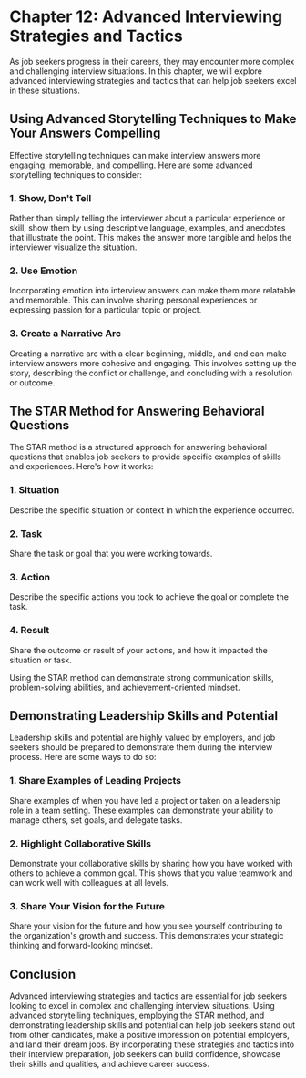 Chapter 12: Advanced Interviewing Strategies and Tactics
========================================================

As job seekers progress in their careers, they may encounter more complex and challenging interview situations. In this chapter, we will explore advanced interviewing strategies and tactics that can help job seekers excel in these situations.

Using Advanced Storytelling Techniques to Make Your Answers Compelling
----------------------------------------------------------------------

Effective storytelling techniques can make interview answers more engaging, memorable, and compelling. Here are some advanced storytelling techniques to consider:

### 1. Show, Don't Tell

Rather than simply telling the interviewer about a particular experience or skill, show them by using descriptive language, examples, and anecdotes that illustrate the point. This makes the answer more tangible and helps the interviewer visualize the situation.

### 2. Use Emotion

Incorporating emotion into interview answers can make them more relatable and memorable. This can involve sharing personal experiences or expressing passion for a particular topic or project.

### 3. Create a Narrative Arc

Creating a narrative arc with a clear beginning, middle, and end can make interview answers more cohesive and engaging. This involves setting up the story, describing the conflict or challenge, and concluding with a resolution or outcome.

The STAR Method for Answering Behavioral Questions
--------------------------------------------------

The STAR method is a structured approach for answering behavioral questions that enables job seekers to provide specific examples of skills and experiences. Here's how it works:

### 1. Situation

Describe the specific situation or context in which the experience occurred.

### 2. Task

Share the task or goal that you were working towards.

### 3. Action

Describe the specific actions you took to achieve the goal or complete the task.

### 4. Result

Share the outcome or result of your actions, and how it impacted the situation or task.

Using the STAR method can demonstrate strong communication skills, problem-solving abilities, and achievement-oriented mindset.

Demonstrating Leadership Skills and Potential
---------------------------------------------

Leadership skills and potential are highly valued by employers, and job seekers should be prepared to demonstrate them during the interview process. Here are some ways to do so:

### 1. Share Examples of Leading Projects

Share examples of when you have led a project or taken on a leadership role in a team setting. These examples can demonstrate your ability to manage others, set goals, and delegate tasks.

### 2. Highlight Collaborative Skills

Demonstrate your collaborative skills by sharing how you have worked with others to achieve a common goal. This shows that you value teamwork and can work well with colleagues at all levels.

### 3. Share Your Vision for the Future

Share your vision for the future and how you see yourself contributing to the organization's growth and success. This demonstrates your strategic thinking and forward-looking mindset.

Conclusion
----------

Advanced interviewing strategies and tactics are essential for job seekers looking to excel in complex and challenging interview situations. Using advanced storytelling techniques, employing the STAR method, and demonstrating leadership skills and potential can help job seekers stand out from other candidates, make a positive impression on potential employers, and land their dream jobs. By incorporating these strategies and tactics into their interview preparation, job seekers can build confidence, showcase their skills and qualities, and achieve career success.
